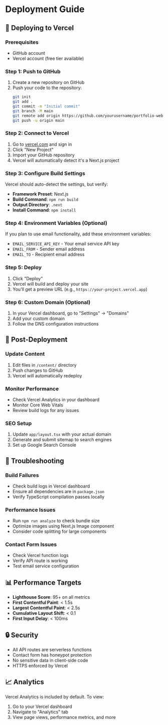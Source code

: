 # Deployment Guide

## 🚀 Deploying to Vercel

### Prerequisites
- GitHub account
- Vercel account (free tier available)

### Step 1: Push to GitHub
1. Create a new repository on GitHub
2. Push your code to the repository:
   ```bash
   git init
   git add .
   git commit -m "Initial commit"
   git branch -M main
   git remote add origin https://github.com/yourusername/portfolio-website.git
   git push -u origin main
   ```

### Step 2: Connect to Vercel
1. Go to [vercel.com](https://vercel.com) and sign in
2. Click "New Project"
3. Import your GitHub repository
4. Vercel will automatically detect it's a Next.js project

### Step 3: Configure Build Settings
Vercel should auto-detect the settings, but verify:
- **Framework Preset**: Next.js
- **Build Command**: `npm run build`
- **Output Directory**: `.next`
- **Install Command**: `npm install`

### Step 4: Environment Variables (Optional)
If you plan to use email functionality, add these environment variables:
- `EMAIL_SERVICE_API_KEY` - Your email service API key
- `EMAIL_FROM` - Sender email address
- `EMAIL_TO` - Recipient email address

### Step 5: Deploy
1. Click "Deploy"
2. Vercel will build and deploy your site
3. You'll get a preview URL (e.g., `https://your-project.vercel.app`)

### Step 6: Custom Domain (Optional)
1. In your Vercel dashboard, go to "Settings" → "Domains"
2. Add your custom domain
3. Follow the DNS configuration instructions

## 🔧 Post-Deployment

### Update Content
1. Edit files in `/content/` directory
2. Push changes to GitHub
3. Vercel will automatically redeploy

### Monitor Performance
- Check Vercel Analytics in your dashboard
- Monitor Core Web Vitals
- Review build logs for any issues

### SEO Setup
1. Update `app/layout.tsx` with your actual domain
2. Generate and submit sitemap to search engines
3. Set up Google Search Console

## 🐛 Troubleshooting

### Build Failures
- Check build logs in Vercel dashboard
- Ensure all dependencies are in `package.json`
- Verify TypeScript compilation passes locally

### Performance Issues
- Run `npm run analyze` to check bundle size
- Optimize images using Next.js Image component
- Consider code splitting for large components

### Contact Form Issues
- Check Vercel function logs
- Verify API route is working
- Test email service configuration

## 📊 Performance Targets

- **Lighthouse Score**: 95+ on all metrics
- **First Contentful Paint**: < 1.5s
- **Largest Contentful Paint**: < 2.5s
- **Cumulative Layout Shift**: < 0.1
- **First Input Delay**: < 100ms

## 🔒 Security

- All API routes are serverless functions
- Contact form has honeypot protection
- No sensitive data in client-side code
- HTTPS enforced by Vercel

## 📈 Analytics

Vercel Analytics is included by default. To view:
1. Go to your Vercel dashboard
2. Navigate to "Analytics" tab
3. View page views, performance metrics, and more
